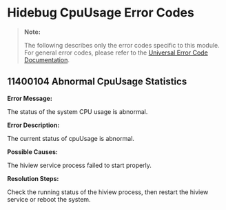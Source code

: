 # Hidebug CpuUsage Error Codes

> **Note:**
>
> The following describes only the error codes specific to this module. For general error codes, please refer to the [Universal Error Code Documentation](../cj-errorcode-universal.md).

## 11400104 Abnormal CpuUsage Statistics

**Error Message:**

The status of the system CPU usage is abnormal.

**Error Description:**

The current status of cpuUsage is abnormal.

**Possible Causes:**

The hiview service process failed to start properly.

**Resolution Steps:**

Check the running status of the hiview process, then restart the hiview service or reboot the system.